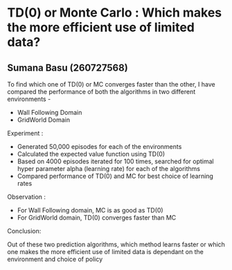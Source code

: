 # TD(0) or Monte Carlo : Which makes the more efficient use of limited data?
## Sumana Basu (260727568)

To find which one of TD(0) or MC converges faster than the other, I have compared the performance of both the algorithms in two different environments -
  * Wall Following Domain
  * GridWorld Domain

Experiment :
* Generated 50,000 episodes for each of the environments
* Calculated the expected value function using TD(0)
* Based on 4000 episodes iterated for 100 times, searched for optimal hyper parameter alpha (learning rate) for each of the algorithms
* Compared performance of TD(0) and MC for best choice of learning rates

Observation :
* For Wall Following domain, MC is as good as TD(0)
* For GridWorld domain, TD(0) converges faster than MC

Conclusion:

Out of these two prediction algorithms, which method learns faster or which one makes the more efficient use of limited data is dependant on the environment and choice of policy
